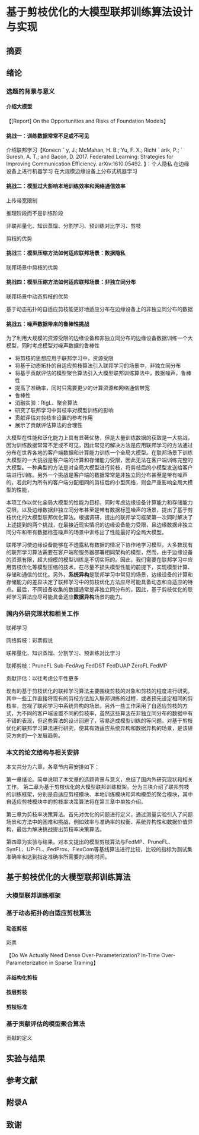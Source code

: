 # 基于剪枝优化的大模型联邦训练算法设计与实现

## 摘要

## 绪论

### 选题的背景与意义

#### 介绍大模型

【[Report] On the Opportunities and Risks of Foundation Models】

#### 挑战一：训练数据常常不足或不可见

介绍联邦学习【Konecn ˇ y, J.; McMahan, H. B.; Yu, F. X.; Richt ´ arik, P.; ´ Suresh, A. T.; and Bacon, D. 2017. Federated Learning: Strategies for Improving Communication Efficiency. arXiv:1610.05492.  】：个人隐私 在边缘设备上进行机器学习 在大规模边缘设备上分布式机器学习

#### 挑战二：模型过大影响本地训练效率和网络通信效率

上传带宽限制

推理阶段而不是训练阶段

非联邦量化、知识蒸馏、分割学习、预训练对比学习、剪枝

剪枝的优势

#### 挑战三：模型压缩方法如何适应联邦场景：数据隐私

联邦场景中剪枝的优势

#### 挑战四：模型压缩方法如何适应联邦场景：非独立同分布

联邦场景中动态剪枝的优势

基于动态拓扑的自适应剪枝能更好地适应分布在边缘设备上的非独立同分布的数据

#### 挑战五：噪声数据带来的鲁棒性挑战



为了利用大规模的资源受限的边缘设备和非独立同分布的边缘设备数据训练一个大模型，同时考虑模型对噪声数据的鲁棒性

- 将剪枝的思想应用于联邦学习中，资源受限
- 将基于动态拓扑的自适应剪枝算法引入联邦学习的场景中，非独立同分布
- 将基于贡献评估的模型聚合算法引入大模型联邦训练算法中，数据噪声，鲁棒性
- 提高了准确率，同时只需要更少的计算资源和网络通信带宽
- 鲁棒性
- 消融实验：RigL、聚合算法
- 研究了联邦学习中剪枝率对模型训练的影响
- 贡献评估对剪枝率设置的参考作用
- 展示了贡献评估算法的合理性



大模型在性能和泛化能力上具有显著优势，但是大量训练数据的获取是一大挑战，因为训练数据常常不足或不可见，因此常见的解决方法是应用联邦学习的方法通过分布在世界各地的客户端数据和计算能力训练一个全局大模型。在联邦场景下训练大模型的一大挑战是客户端的计算和存储能力受限，因此无法在客户端训练完整的大模型。一种典型的方法是对全局大模型进行剪枝，将剪枝后的小模型发送给客户端进行训练。另外一个挑战是客户端的数据常常是非独立同分布甚至是带有噪声的，若此时为所有的客户端分配相同的剪枝后的小型网络，则会严重影响全局大模型的性能，

本项工作以优化全局大模型的性能为目标，同时考虑边缘设备计算能力和存储能力受限，以及边缘数据非独立同分布甚至是带有数据标签噪声的场景，提出了基于剪枝优化的大模型联邦优化算法。根据调研，提出的联邦学习框架第一次同时解决了上述提到的两个挑战，在最接近现实情况的边缘设备能力受限，且边缘数据非独立同分布和带有数据标签噪声的场景中训练出了性能最好的全局大模型。

联邦学习使边缘设备能够在不透露私有数据的情况下协作地学习模型。大多数现有的联邦学习算法需要在客户端和服务器部署相同架构的模型，然而，由于边缘设备的资源有限，超大规模的模型训练是不切实际的。因此，我们需要在联邦学习中应用剪枝优化等模型压缩的技术，在尽量不损失模型性能的前提下，实现模型计算、存储和通信的优化。另外，**系统异构**是联邦学习中常见的场景，边缘设备的计算和存储能力的差异决定了联邦学习中的剪枝优化方法应尽可能具备动态和自适应的特点。最后，不同设备收集的数据通常是非独立同分布的，因此，基于剪枝优化的联邦学习算法应尽可能具备适应**数据异构**场景的能力。

### 国内外研究现状和相关工作

联邦学习

网络剪枝：彩票假说

联邦量化、知识蒸馏、分割学习、预训练对比学习

联邦剪枝：PruneFL Sub-FedAvg FedDST FedDUAP ZeroFL FedMP

贡献评估：以往考虑公平性更多

现有的基于剪枝优化的联邦学习算法主要围绕剪枝的对象和剪枝的程度进行研究。其中一些工作直接将现有的剪枝方法加入联邦训练的过程，或者预先设定相同的剪枝率，忽视了联邦学习中系统异构的场景。另外一些工作采用了自适应剪枝的方式，为不同的客户端设置不同的剪枝率，虽然这些算法在非独立同分布的数据中有不错的表现，但这些算法的设计回避了，容易造成模型训练的等问题。对基于剪枝优化的联邦学习算法进行研究，使其有效适应系统异构和数据异构的场景，是该研究方向的一个发展趋势。

### 本文的论文结构与相关安排

本文共分为六章，各章节内容安排如下：

第一章绪论。简单说明了本文章的选题背景与意义，总结了国内外研究现状和相关工作。       第二章为基于剪枝优化的大模型联邦训练框架。分为三块介绍了联邦剪枝的训练框架，分别是自适应剪枝模块、本地训练模块和异构模型的聚合模块，其中自适应剪枝模块中的剪枝率决策算法将在第三章中单独介绍。

第三章为剪枝率决策算法。首先对优化的问题进行定义，通过测量实验引入了问题场景和方法中的困难和挑战，例如效率与准确率的权衡、系统异构性和数据价值异构，最后为解决挑战提出剪枝率决策算法。

第四章为实验与结果。对本文提出的模型剪枝算法与FedMP、PruneFL、SynFL、UP-FL、FedProx、FlexCom等基线算法进行比较，比较的指标为测试集准确率和达到指定准确率所需要的训练时间。



## 基于剪枝优化的大模型联邦训练算法

### 大模型联邦训练框架



### 基于动态拓扑的自适应剪枝算法

#### 动态剪枝

彩票

【Do We Actually Need Dense Over-Parameterization? In-Time Over-Parameterization in Sparse Training】



#### 非结构化剪枝

#### 按层剪枝

#### 剪枝标准





### 基于贡献评估的模型聚合算法

贡献的定义



## 实验与结果

## 参考文献

## 附录A

## 致谢

